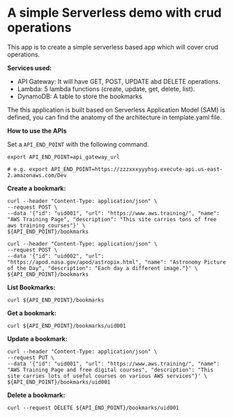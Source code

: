 # A simple Serverless demo with crud operations

This app is to create a simple serverless based app which will cover crud operations.

**Services used:**

- API Gateway: It will have GET, POST, UPDATE abd DELETE operations.
- Lambda: 5 lambda functions (create, update, get, delete, list).
- DynamoDB: A table to store the bookmarks

The this application is built based on Serverless
Application Model (SAM) is defined, you can find the anatomy of the architecture in template.yaml file.


**How to use the APIs**

Set a `API_END_POINT` with the following command.

```
export API_END_POINT=api_gateway_url

# e.g. export API_END_POINT=https://zzzxxxyyyhsg.execute-api.us-east-2.amazonaws.com/Dev

```

**Create a bookmark:**
```
curl --header "Content-Type: application/json" \
--request POST \
--data '{"id": "uid001", "url": "https://www.aws.training/", "name": "AWS Training Page", "description": "This site carries tons of free aws training courses"}' \
${API_END_POINT}/bookmarks
```

```
curl --header "Content-Type: application/json" \
--request POST \
--data '{"id": "uid002", "url": "https://apod.nasa.gov/apod/astropix.html", "name": "Astronomy Picture of the Day", "description": "Each day a different image."}' \
${API_END_POINT}/bookmarks
```

**List Bookmarks:**

```
curl ${API_END_POINT}/bookmarks
```

**Get a bookmark:**

```
curl ${API_END_POINT}/bookmarks/uid001
```

**Update a bookmark:**

```
curl --header "Content-Type: application/json" \
--request PUT \
--data '{"id": "uid001", "url": "https://www.aws.training/", "name": "AWS Training Page and free digital courses", "description": "This site carries lots of useful courses on various AWS services"}' \
${API_END_POINT}/bookmarks/uid001
```

**Delete a bookmark:**

```
curl --request DELETE ${API_END_POINT}/bookmarks/uid001
```
